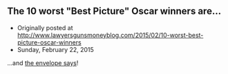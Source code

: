 ## The 10 worst "Best Picture" Oscar winners are...

 * Originally posted at http://www.lawyersgunsmoneyblog.com/2015/02/10-worst-best-picture-oscar-winners
 * Sunday, February 22, 2015

...and [the envelope says](http://www.rawstory.com/rs/2015/02/video-raw-story-presents-the-10-worst-best-picture-oscar-winners/)!